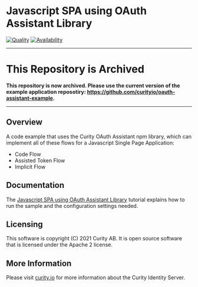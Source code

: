 # Javascript SPA using OAuth Assistant Library

[![Quality](https://img.shields.io/badge/quality-demo-red)](https://curity.io/resources/code-examples/status/)
[![Availability](https://img.shields.io/badge/availability-source-blue)](https://curity.io/resources/code-examples/status/)

---

# This Repository is Archived

**This repository is now archived. Please use the current version of the example application reposotiry: https://github.com/curityio/oauth-assistant-example.**

---

## Overview

A code example that uses the Curity OAuth Assistant npm library, which can implement all of these flows for a Javascript Single Page Application:

- Code Flow
- Assisted Token Flow
- Implicit Flow

## Documentation

The [Javascript SPA using OAuth Assistant Library](https://curity.io/resources/learn/oauth-assistant) tutorial explains how to run the sample and the configuration settings needed.

## Licensing

This software is copyright (C) 2021 Curity AB. It is open source software that is licensed under the Apache 2 license.

## More Information

Please visit [curity.io](https://curity.io/resources) for more information about the Curity Identity Server.
